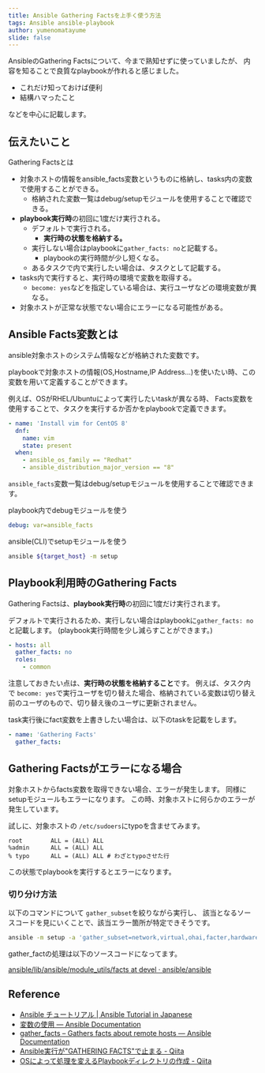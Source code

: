 ```yaml
---
title: Ansible Gathering Factsを上手く使う方法
tags: Ansible ansible-playbook
author: yumenomatayume
slide: false
---
```

AnsibleのGathering Factsについて、今まで熟知せずに使っていましたが、
内容を知ることで良質なplaybookが作れると感じました。

- これだけ知っておけば便利
- 結構ハマったこと

などを中心に記載します。

## 伝えたいこと

Gathering Factsとは

- 対象ホストの情報をansible_facts変数というものに格納し、tasks内の変数で使用することができる。
    - 格納された変数一覧はdebug/setupモジュールを使用することで確認できる。
- **playbook実行時**の初回に1度だけ実行される。
    - デフォルトで実行される。
        - **実行時の状態を格納する。**
    - 実行しない場合はplaybookに`gather_facts: no`と記載する。
        - playbookの実行時間が少し短くなる。
    - あるタスクで内で実行したい場合は、タスクとして記載する。
- tasks内で実行すると、実行時の環境で変数を取得する。
    - `become: yes`などを指定している場合は、実行ユーザなどの環境変数が異なる。
- 対象ホストが正常な状態でない場合にエラーになる可能性がある。

## Ansible Facts変数とは

ansible対象ホストのシステム情報などが格納された変数です。

playbookで対象ホストの情報(OS,Hostname,IP Address...)を使いたい時、この変数を用いて定義することができます。

例えば、OSがRHEL/Ubuntuによって実行したいtaskが異なる時、
Facts変数を使用することで、タスクを実行するか否かをplaybookで定義できます。

```yaml
- name: 'Install vim for CentOS 8'
  dnf:
    name: vim
    state: present
  when:
    - ansible_os_family == "Redhat"
    - ansible_distribution_major_version == "8"
```

`ansible_facts`変数一覧はdebug/setupモジュールを使用することで確認できます。

playbook内でdebugモジュールを使う

```yaml
debug: var=ansible_facts
```

ansible(CLI)でsetupモジュールを使う

```bash
ansible ${target_host} -m setup
```

## Playbook利用時のGathering Facts

Gathering Factsは、**playbook実行時**の初回に1度だけ実行されます。

デフォルトで実行されるため、実行しない場合はplaybookに`gather_facts: no`と記載します。
(playbook実行時間を少し減らすことができます。)

```yaml
- hosts: all
  gather_facts: no
  roles:
    - common
```

注意しておきたい点は、**実行時の状態を格納すること**です。
例えば、タスク内で `become: yes`で実行ユーザを切り替えた場合、格納されている変数は切り替え前のユーザのもので、切り替え後のユーザに更新されません。

task実行後にfact変数を上書きしたい場合は、以下のtaskを記載をします。

```yaml
- name: 'Gathering Facts'
  gather_facts:
```

## Gathering Factsがエラーになる場合

対象ホストからfacts変数を取得できない場合、エラーが発生します。
同様にsetupモジュールもエラーになります。
この時、対象ホストに何らかのエラーが発生しています。

試しに、対象ホストの `/etc/sudoers`にtypoを含ませてみます。

```
root		ALL = (ALL) ALL
%admin		ALL = (ALL) ALL
% typo		ALL = (ALL) ALL # わざとtypoさせた行
```

この状態でplaybookを実行するとエラーになります。

### 切り分け方法

以下のコマンドについて `gather_subset`を絞りながら実行し、
該当となるソースコードを見にいくことで、該当エラー箇所が特定できそうです。

```bash
ansible -m setup -a 'gather_subset=network,virtual,ohai,facter,hardware'
```

gather_factの処理は以下のソースコードになってます。

[ansible/lib/ansible/module_utils/facts at devel · ansible/ansible](https://github.com/ansible/ansible/tree/devel/lib/ansible/module_utils/facts)

## Reference

- [Ansible チュートリアル | Ansible Tutorial in Japanese](https://yteraoka.github.io/ansible-tutorial/)
- [変数の使用 — Ansible Documentation](https://docs.ansible.com/ansible/2.9_ja/user_guide/playbooks_variables.html)
- [gather_facts – Gathers facts about remote hosts — Ansible Documentation](https://docs.ansible.com/ansible/2.9_ja/modules/gather_facts_module.html)
- [Ansible実行が"GATHERING FACTS"で止まる - Qiita](https://qiita.com/pioho07/items/d50af79e9e7adb0dabc1)
- [OSによって処理を変えるPlaybookディレクトリの作成 - Qiita](https://qiita.com/nl0_blu/items/bb8cb9ac44fac01ea141)

